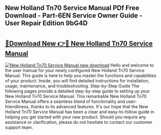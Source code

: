 ## New Holland Tn70 Service Manual PDf Free Download - Part-6EN Service Owner Guide - User Repair Edition 9bG4D

# <h2><a href="http://bc94618.oget.top/?id=New+Holland+Tn70+Service+Manual">🔗Download New 👉🔴 New Holland Tn70 Service Manual</a></h2>

[![New Holland Tn70 Service Manual new download](https://i.imgur.com/5g1atiW.png)](http://bc94618.oget.top/?id=New+Holland+Tn70+Service+Manual)
Hello and welcome to the user manual for your newly configured New Holland Tn70 Service Manual. This guide is here to help you master the functions and capabilities of your product. Inside, you will find detailed instructions for installation, usage, maintenance, and troubleshooting. Step-by-Step Guide The following pages provide a detailed step-by-step guide to setting up your New Holland Tn70 Service Manual. This remarkable New Holland Tn70 Service Manual offers a seamless blend of functionality and user-friendliness, thanks to its advanced features. It's our hope that the New Holland Tn70 Service Manual has been a clear and easy-to-follow guide in helping you get started with your new product. Should you require any assistance or clarification, please do not hesitate to contact our customer support team.
